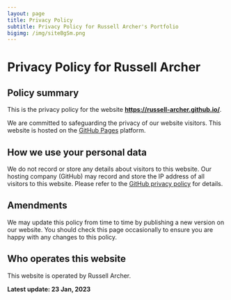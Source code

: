 ```yaml
---
layout: page
title: Privacy Policy
subtitle: Privacy Policy for Russell Archer's Portfolio
bigimg: /img/siteBgSm.png
---
```


# Privacy Policy for Russell Archer
## Policy summary

This is the privacy policy for the website <strong>https://russell-archer.github.io/</strong>.

We are committed to safeguarding the privacy of our website visitors.
This website is hosted on the <a href='https://pages.github.com/'>GitHub Pages</a> platform. 

## How we use your personal data

We do not record or store any details about visitors to this website. Our hosting company (GitHub) may record and store the IP address of all visitors to this website. Please refer to the <a href='https://docs.github.com/en/github/site-policy/github-privacy-statement'>GitHub privacy policy</a> for details.

## Amendments

We may update this policy from time to time by publishing a new version on our website. You should check this page occasionally to ensure you are happy with any changes to this policy.

## Who operates this website

This website is operated by Russell Archer.

**Latest update: 23 Jan, 2023**




















